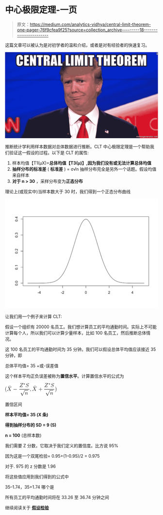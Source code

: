 # 中心极限定理-一页

> 原文：<https://medium.com/analytics-vidhya/central-limit-theorem-one-pager-76f9cfea9f25?source=collection_archive---------18----------------------->

这篇文章可以被认为是对初学者的温和介绍，或者是对有经验者的快速复习。

![](img/5f1607b6fc3a2e4527f366b071fbcc1f.png)

推断统计学利用样本数据对总体数据进行推断。CLT 中心极限定理是一个帮助我们验证这一假设的过程。以下是 CLT 的属性:

1.  样本均值【T1(μX)=**总体均值【T3(μ)】,因为我们没有或无法计算总体均值**
2.  **抽样分布的标准差** ( **标准差** ) = σ√n 抽样分布完全是另外一个话题。假设均值来自样本
3.  **对于 n > 30** ，采样分布变为**正态分布**

理论上(或现实中)当样本数大于 30 时，我们得到一个正态分布曲线

![](img/4b7536aa6de2a27cfdbd5542464f1abb.png)

让我们用一个例子来计算 CLT:

假设一个组织有 20000 名员工。我们想计算员工的平均通勤时间。实际上不可能计算每个人，所以我们可以计算少量样本，比如 100 名员工，然后推断总体情况。

这 100 名员工的平均通勤时间为 35 分钟。我们可以假设总体平均值应该接近 35 分钟，即

总体平均值= 35 +或-误差值

这个样本平均正负误差被称为**置信水平**。计算置信水平的公式为

![](img/94a4bc4037bfc1aee212a10bede8126e.png)

置信区间

**样本平均值= 35 (X 条)**

**得到抽样分布的 SD = 9 (S)**

**n = 100** (总样本数)

我们需要 Z 分数，它取决于我们定义的置信度。比方说 95%

因为这是一个双尾检验= 0.95+(1–0.95)/2 = 0.975

对于. 975 的 z 分数是 1.96

将这些值应用到我们得到的公式中

35–1.74，35+1.74 哪个是

所有员工的平均通勤时间将在 33.26 至 36.74 分钟之间

继续阅读关于 [**假设检验**](https://padmanaabhah.medium.com/hypothesis-testing-a-kutty-short-story-609c2da72ea8)